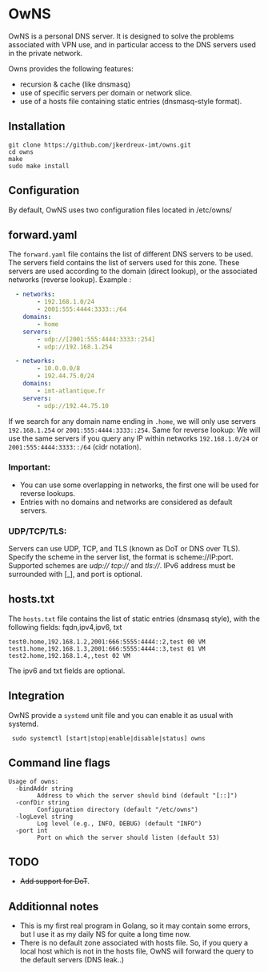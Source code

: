 # OwNS

OwNS is a personal DNS server. It is designed to solve the problems associated with VPN use, and in particular access to the DNS servers used in the private network.

Owns provides the following features: 
- recursion & cache (like dnsmasq)
- use of specific servers per domain or network slice. 
- use of a hosts file containing static entries (dnsmasq-style format).


## Installation
```shell
git clone https://github.com/jkerdreux-imt/owns.git
cd owns
make
sudo make install
```

## Configuration

By default, OwNS uses two configuration files located in /etc/owns/

## forward.yaml
The `forward.yaml` file contains the list of different DNS servers to be used. The servers field contains the list of servers used for this zone. These servers are used according to the domain (direct lookup), or the associated networks (reverse lookup). Example : 


```yaml
  - networks:
        - 192.168.1.0/24
        - 2001:555:4444:3333::/64
    domains:
        - home
    servers:
        - udp://[2001:555:4444:3333::254]
        - udp://192.168.1.254

  - networks:
        - 10.0.0.0/8
        - 192.44.75.0/24
    domains:
        - imt-atlantique.fr
    servers:
        - udp://192.44.75.10
```

If we search for any domain name ending in `.home`, we will only use servers `192.168.1.254` or `2001:555:4444:3333::254`. Same for reverse lookup: We will use the same servers if you query any IP within networks `192.168.1.0/24` or `2001:555:4444:3333::/64` (cidr notation).

### Important:
- You can use some overlapping in networks, the first one will be used for reverse lookups.
- Entries with no domains and networks are considered as default servers.

### UDP/TCP/TLS:
Servers can use UDP, TCP, and TLS (known as DoT or DNS over TLS). Specify the scheme in the server list, the format is scheme://IP:port. Supported schemes are *udp://* *tcp://* and *tls://*. IPv6 address must be surrounded with [_], and port is optional.




## hosts.txt
The `hosts.txt` file contains the list of static entries (dnsmasq style), with the following fields: fqdn,ipv4,ipv6, txt 

```
test0.home,192.168.1.2,2001:666:5555:4444::2,test 00 VM
test1.home,192.168.1.3,2001:666:5555:4444::3,test 01 VM
test2.home,192.168.1.4,,test 02 VM
```

The ipv6 and txt fields are optional. 


## Integration
OwNS provide a `systemd` unit file and you can enable it as usual with systemd.
```shell
 sudo systemctl [start|stop|enable|disable|status] owns
```


## Command line flags
```shell
Usage of owns:
  -bindAddr string
        Address to which the server should bind (default "[::]")
  -confDir string
        Configuration directory (default "/etc/owns")
  -logLevel string
        Log level (e.g., INFO, DEBUG) (default "INFO")
  -port int
        Port on which the server should listen (default 53)
```


 ## TODO
   - ~~Add support for DoT~~. 

## Additionnal notes
- This is my first real program in Golang, so it may contain some errors, but I use it as my daily NS for quite a long time now.
- There is no default zone associated with hosts file. So, if you query a local host which is not in the hosts file, OwNS will forward the query to the default servers (DNS leak..)
